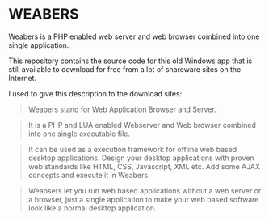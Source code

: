 # WEABERS

Weabers is a PHP enabled web server and web browser combined into one single application. 

This repository contains the source code for this old Windows app that is still available to download for free from a lot of shareware sites on the Internet.

I used to give this description to the download sites:


> Weabers stand for Web Application Browser and Server.

> It is a PHP and LUA enabled Webserver and Web browser combined into one single executable file. 

> It can be used as a execution framework for offline web based desktop applications. Design your desktop applications with proven web standards like HTML, CSS, Javascript, XML etc. Add some AJAX concepts and execute it in Weabers. 

> Weabsers let you run web based applications without a web server or a browser, just a single application to make your web based software look like a normal desktop application. 

